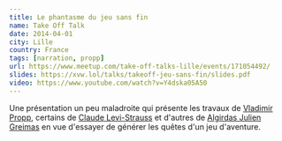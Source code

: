 ```yaml
---
title: Le phantasme du jeu sans fin
name: Take Off Talk
date: 2014-04-01
city: Lille
country: France
tags: [narration, propp]
url: https://www.meetup.com/take-off-talks-lille/events/171054492/
slides: https://xvw.lol/talks/takeoff-jeu-sans-fin/slides.pdf
video: https://www.youtube.com/watch?v=Y4dska05A50
---
```


Une présentation un peu maladroite qui présente les travaux de
[Vladimir Propp](https://en.wikipedia.org/wiki/Vladimir_Propp),
certains de [Claude
Levi-Strauss](https://en.wikipedia.org/wiki/Claude_L%C3%A9vi-Strauss)
et d'autres de [Algirdas Julien
Greimas](https://en.wikipedia.org/wiki/Algirdas_Julien_Greimas) en vue
d'essayer de générer les quêtes d'un jeu d'aventure.
